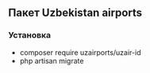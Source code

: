 ## Пакет Uzbekistan airports

### Установка

- composer require uzairports/uzair-id
- php artisan migrate
